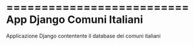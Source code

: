 ==========================
App Django Comuni Italiani
==========================


Applicazione Django contentente il database dei comuni italiani